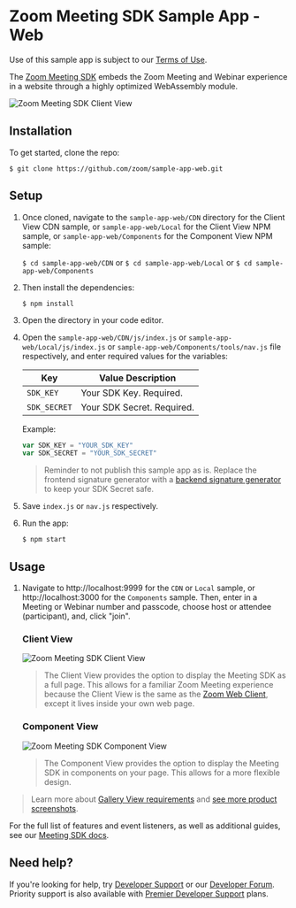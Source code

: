 # Zoom Meeting SDK Sample App - Web

Use of this sample app is subject to our [Terms of Use](https://zoom.us/docs/en-us/zoom_api_license_and_tou.html).

The [Zoom Meeting SDK](https://marketplace.zoom.us/docs/sdk/native-sdks/web) embeds the Zoom Meeting and Webinar experience in a website through a highly optimized WebAssembly module.

![Zoom Meeting SDK Client View](https://marketplace.zoom.us/docs/images/sdk/msdk-web-client-view.gif)

## Installation

To get started, clone the repo:

`$ git clone https://github.com/zoom/sample-app-web.git`

## Setup

1. Once cloned, navigate to the `sample-app-web/CDN` directory for the Client View CDN sample, or `sample-app-web/Local` for the Client View NPM sample, or `sample-app-web/Components` for the Component View NPM sample:

   `$ cd sample-app-web/CDN` or `$ cd sample-app-web/Local` or `$ cd sample-app-web/Components`

1. Then install the dependencies:

   `$ npm install`

1. Open the directory in your code editor.

1. Open the `sample-app-web/CDN/js/index.js` or `sample-app-web/Local/js/index.js` or `sample-app-web/Components/tools/nav.js` file respectively, and enter required values for the variables:

   | Key                   | Value Description |
   | -----------------------|-------------|
   | `SDK_KEY`     | Your SDK Key. Required. |
   | `SDK_SECRET`  | Your SDK Secret. Required. |

   Example:

   ```js
   var SDK_KEY = "YOUR_SDK_KEY"
   var SDK_SECRET = "YOUR_SDK_SECRET"
   ```

   > Reminder to not publish this sample app as is. Replace the frontend signature generator with a [backend signature generator](https://marketplace.zoom.us/docs/sdk/native-sdks/auth#generate-the-sdk-jwt) to keep your SDK Secret safe.

1. Save `index.js` or `nav.js` respectively.

1. Run the app:

   `$ npm start`

## Usage

1. Navigate to http://localhost:9999 for the `CDN` or
`Local` sample, or http://localhost:3000 for the `Components` sample. Then, enter in a Meeting or Webinar number and passcode, choose host or attendee (participant), and, click "join".

   ### Client View
   
   ![Zoom Meeting SDK Client View](https://marketplace.zoom.us/docs/images/sdk/msdk-web-client-view.gif)

   > The Client View provides the option to display the Meeting SDK as a full page. This allows for a familiar Zoom Meeting experience because the Client View is the same as the [Zoom Web Client](https://support.zoom.us/hc/en-us/articles/214629443-Zoom-Web-Client), except it lives inside your own web page.

   ### Component View

   ![Zoom Meeting SDK Component View](https://zoom.github.io/meetingsdk-web-sample/img/msdk-web-component-view.gif)

   > The Component View provides the option to display the Meeting SDK in components on your page. This allows for a more flexible design.

> Learn more about [Gallery View requirements](https://marketplace.zoom.us/docs/sdk/overview/improve-performance) and [see more product screenshots](https://marketplace.zoom.us/docs/sdk/overview/websdk-gallery-view/#how-views-look-with-and-without-sharedarraybuffer).

For the full list of features and event listeners, as well as additional guides, see our [Meeting SDK docs](https://marketplace.zoom.us/docs/sdk/native-sdks/web).

## Need help?

If you're looking for help, try [Developer Support](https://devsupport.zoom.us) or our [Developer Forum](https://devforum.zoom.us). Priority support is also available with [Premier Developer Support](https://zoom.us/docs/en-us/developer-support-plans.html) plans.

